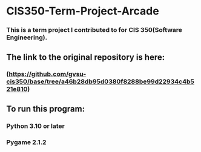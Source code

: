 # CIS350-Term-Project-Arcade

### This is a term project I contributed to for CIS 350(Software Engineering).

## The link to the original repository is here:
### (https://github.com/gvsu-cis350/base/tree/a46b28db95d0380f8288be99d22934c4b521e810)

## To run this program:
### Python 3.10 or later
### Pygame 2.1.2

